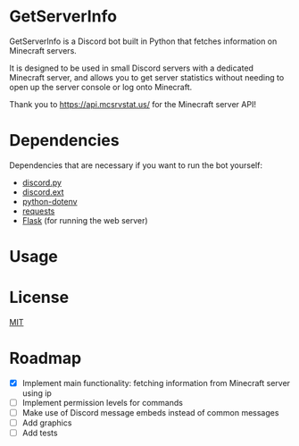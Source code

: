 # GetServerInfo
GetServerInfo is a Discord bot built in Python that fetches information on Minecraft servers.

It is designed to be used in small Discord servers with a dedicated Minecraft server, and allows you to get server statistics without needing to open up the server console or log onto Minecraft.

Thank you to https://api.mcsrvstat.us/ for the Minecraft server API!

# Dependencies
Dependencies that are necessary if you want to run the bot yourself:
- [discord.py](https://discordpy.readthedocs.io/en/stable/)
- [discord.ext](https://discordpy.readthedocs.io/en/stable/ext/commands/index.html)
- [python-dotenv](https://pypi.org/project/python-dotenv/)
- [requests](https://docs.python-requests.org/en/master/)
- [Flask](https://pypi.org/project/Flask/) (for running the web server)

# Usage

# License
[MIT](https://choosealicense.com/licenses/mit/)

# Roadmap
- [x] Implement main functionality: fetching information from Minecraft server using ip
- [ ] Implement permission levels for commands
- [ ] Make use of Discord message embeds instead of common messages
- [ ] Add graphics
- [ ] Add tests